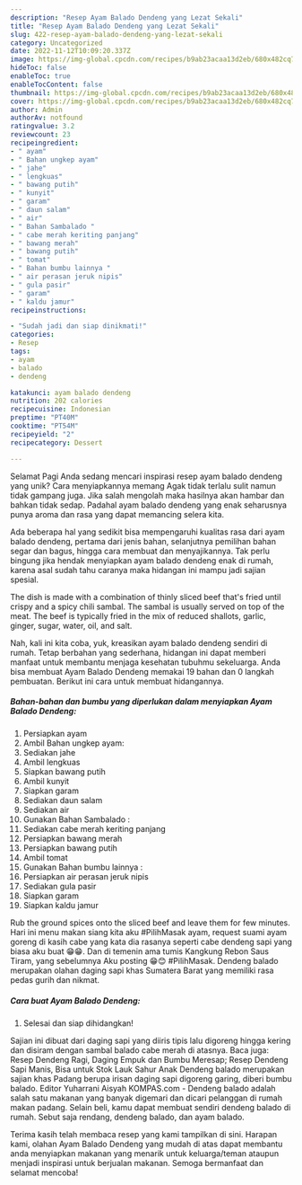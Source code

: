 ```yaml
---
description: "Resep Ayam Balado Dendeng yang Lezat Sekali"
title: "Resep Ayam Balado Dendeng yang Lezat Sekali"
slug: 422-resep-ayam-balado-dendeng-yang-lezat-sekali
category: Uncategorized
date: 2022-11-12T10:09:20.337Z
image: https://img-global.cpcdn.com/recipes/b9ab23acaa13d2eb/680x482cq70/ayam-balado-dendeng-foto-resep-utama.jpg
hideToc: false
enableToc: true
enableTocContent: false
thumbnail: https://img-global.cpcdn.com/recipes/b9ab23acaa13d2eb/680x482cq70/ayam-balado-dendeng-foto-resep-utama.jpg
cover: https://img-global.cpcdn.com/recipes/b9ab23acaa13d2eb/680x482cq70/ayam-balado-dendeng-foto-resep-utama.jpg
author: Admin
authorAv: notfound
ratingvalue: 3.2
reviewcount: 23
recipeingredient:
- " ayam"
- " Bahan ungkep ayam"
- " jahe"
- " lengkuas"
- " bawang putih"
- " kunyit"
- " garam"
- " daun salam"
- " air"
- " Bahan Sambalado "
- " cabe merah keriting panjang"
- " bawang merah"
- " bawang putih"
- " tomat"
- " Bahan bumbu lainnya "
- " air perasan jeruk nipis"
- " gula pasir"
- " garam"
- " kaldu jamur"
recipeinstructions:

- "Sudah jadi dan siap dinikmati!"
categories:
- Resep
tags:
- ayam
- balado
- dendeng

katakunci: ayam balado dendeng 
nutrition: 202 calories
recipecuisine: Indonesian
preptime: "PT40M"
cooktime: "PT54M"
recipeyield: "2"
recipecategory: Dessert

---
```



Selamat Pagi Anda sedang mencari inspirasi resep ayam balado dendeng yang unik? Cara menyiapkannya memang Agak tidak terlalu sulit namun tidak gampang juga. Jika salah mengolah maka hasilnya akan hambar dan bahkan tidak sedap. Padahal ayam balado dendeng yang enak seharusnya punya aroma dan rasa yang dapat memancing selera kita.


Ada beberapa hal yang sedikit bisa mempengaruhi kualitas rasa dari ayam balado dendeng, pertama dari jenis bahan, selanjutnya pemilihan bahan segar dan bagus, hingga cara membuat dan menyajikannya. Tak perlu bingung jika hendak menyiapkan ayam balado dendeng enak di rumah, karena asal sudah tahu caranya maka hidangan ini mampu jadi sajian spesial.

The dish is made with a combination of thinly sliced beef that&#39;s fried until crispy and a spicy chili sambal. The sambal is usually served on top of the meat. The beef is typically fried in the mix of reduced shallots, garlic, ginger, sugar, water, oil, and salt.


Nah, kali ini kita coba, yuk, kreasikan ayam balado dendeng sendiri di rumah. Tetap berbahan yang sederhana, hidangan ini dapat memberi manfaat untuk membantu menjaga kesehatan tubuhmu sekeluarga. Anda bisa membuat Ayam Balado Dendeng memakai 19 bahan dan 0 langkah pembuatan. Berikut ini cara untuk membuat hidangannya.

<!--inarticleads1-->

##### Bahan-bahan dan bumbu yang diperlukan dalam menyiapkan Ayam Balado Dendeng:

1. Persiapkan  ayam
1. Ambil  Bahan ungkep ayam:
1. Sediakan  jahe
1. Ambil  lengkuas
1. Siapkan  bawang putih
1. Ambil  kunyit
1. Siapkan  garam
1. Sediakan  daun salam
1. Sediakan  air
1. Gunakan  Bahan Sambalado :
1. Sediakan  cabe merah keriting panjang
1. Persiapkan  bawang merah
1. Persiapkan  bawang putih
1. Ambil  tomat
1. Gunakan  Bahan bumbu lainnya :
1. Persiapkan  air perasan jeruk nipis
1. Sediakan  gula pasir
1. Siapkan  garam
1. Siapkan  kaldu jamur


Rub the ground spices onto the sliced beef and leave them for few minutes. Hari ini menu makan siang kita aku #PilihMasak ayam, request suami ayam goreng di kasih cabe yang kata dia rasanya seperti cabe dendeng sapi yang biasa aku buat 😁😁. Dan di temenin ama tumis Kangkung Rebon Saus Tiram, yang sebelumnya Aku posting 😁😊 #PilihMasak. Dendeng balado merupakan olahan daging sapi khas Sumatera Barat yang memiliki rasa pedas gurih dan nikmat. 

<!--inarticleads2-->

##### Cara buat Ayam Balado Dendeng:


1. Selesai dan siap dihidangkan!

Sajian ini dibuat dari daging sapi yang diiris tipis lalu digoreng hingga kering dan disiram dengan sambal balado cabe merah di atasnya. Baca juga: Resep Dendeng Ragi, Daging Empuk dan Bumbu Meresap; Resep Dendeng Sapi Manis, Bisa untuk Stok Lauk Sahur Anak Dendeng balado merupakan sajian khas Padang berupa irisan daging sapi digoreng garing, diberi bumbu balado. Editor Yuharrani Aisyah KOMPAS.com - Dendeng balado adalah salah satu makanan yang banyak digemari dan dicari pelanggan di rumah makan padang. Selain beli, kamu dapat membuat sendiri dendeng balado di rumah. Sebut saja rendang, dendeng balado, dan ayam balado. 

Terima kasih telah membaca resep yang kami tampilkan di sini. Harapan kami, olahan Ayam Balado Dendeng yang mudah di atas dapat membantu anda menyiapkan makanan yang menarik untuk keluarga/teman ataupun menjadi inspirasi untuk berjualan makanan. Semoga bermanfaat dan selamat mencoba!
